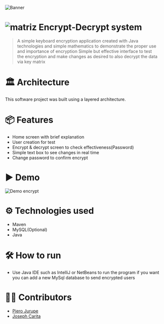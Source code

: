 ![Banner](https://github.com/user-attachments/assets/037b5f20-eaf4-4b8d-8d24-a53b90e7c6d6)
#  ![matriz](https://github.com/user-attachments/assets/1e81fb16-2cae-4aa5-b730-c42238d2460b) Encrypt-Decrypt system
> A simple keyboard encryption application created with Java technologies and simple mathematics to demonstrate the proper use and importance of encryption
> Simple but effective interface to test the encryption and make changes as desired to also decrypt the data via key matrix
# 🏛 Architecture
This software project was built using a layered architecture.

# 📦 Features
* Home screen with brief explanation
* User creation for test
* Encrypt & decrypt screen to check effectiveness(Password)
* Simple text box to see changes in real time
* Change password to confirm encrypt

# ▶ Demo
![Demo encrypt](https://github.com/user-attachments/assets/a34b5ea9-0192-410f-b5bb-0c6696e8f60d)

# ⚙ Technologies used
* Maven
* MySQL(Optional)
* Java

# 🛠 How to run
* Use Java IDE such as IntelliJ or NetBeans to run the program if you want you can add a new MySql database to send encrypted users

# 👷‍♀️ Contributors
* [Piero Jurupe](https://github.com/PieroJurupe)
* [Joseph Carita](https://github.com/jcaritam)
    
